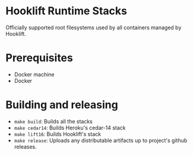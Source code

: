 # Hooklift Runtime Stacks
Officially supported root filesystems used by all containers managed by Hooklift.

# Prerequisites
* Docker machine
* Docker

# Building and releasing
* `make build`: Builds all the stacks
* `make cedar14`: Builds Heroku's cedar-14 stack
* `make lift16`: Builds Hooklift's stack
* `make release`: Uploads any distributable artifacts up to project's github releases.
